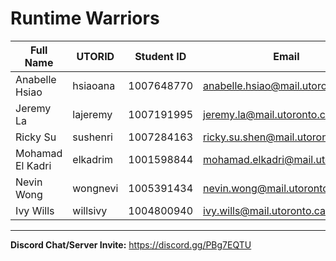 # Runtime Warriors
| Full Name | UTORID | Student ID | Email | Best Way to Contact |Discord Username |
|-----------|--------|------------|-------|---------------------|------------------|
|Anabelle Hsiao |hsiaoana |1007648770 |anabelle.hsiao@mail.utoronto.ca |2042290625 |AHAHA#0752 |
|Jeremy La |lajeremy |1007191995 |jeremy.la@mail.utoronto.ca |Discord/Email |birb#7874 |
|Ricky Su |sushenri |1007284163 |ricky.su.shen@mail.utoronto.ca |Discord/Email |elnagne13#9992 |
|Mohamad El Kadri |elkadrim |1001598844 |mohamad.elkadri@mail.utoronto.ca |Discord/Email |melkadri#6011 |
|Nevin Wong |wongnevi |1005391434 |nevin.wong@mail.utoronto.ca |Discord/Email |Nev#5710 |
|Ivy Wills |willsivy |1004800940 |ivy.wills@mail.utoronto.ca |Discord/Email |PoisonIvy#7782 |
---
**Discord Chat/Server Invite:** https://discord.gg/PBg7EQTU
